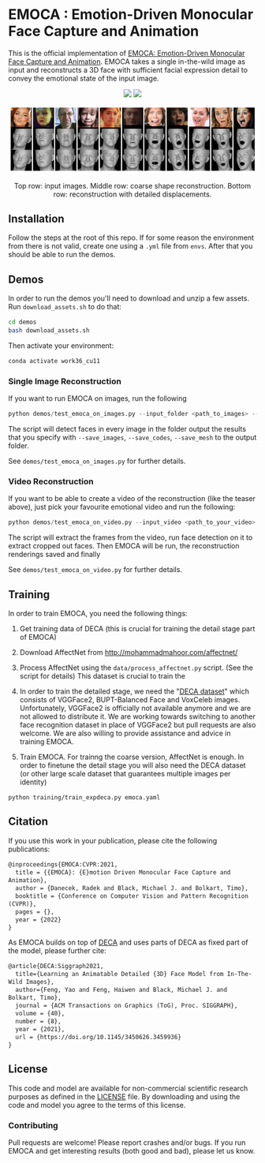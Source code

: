 # EMOCA : Emotion-Driven Monocular Face Capture and Animation 

This is the official implementation of [EMOCA: Emotion-Driven Monocular Face Capture and Animation](https://emoca.is.tue.mpg.de/). EMOCA takes a single in-the-wild image as input and reconstructs a 3D face with sufficient facial expression detail to convey the emotional state of the
input image. 

<p align="center"> 
<img src="EMOCA_gif_sparse_det.gif">
<img src="EMOCA_gif_sparse_rec.gif">
</p>

<p align="center"> 
<img src="emoca.png">
</p>
<p align="center">Top row: input images. Middle row: coarse shape reconstruction. Bottom row: reconstruction with detailed displacements.<p align="center">


## Installation 

Follow the steps at the root of this repo. If for some reason the environment from there is not valid, create one using a `.yml` file from `envs`. After that you should be able to run the demos. 


## Demos 
In order to run the demos you'll need to download and unzip a few assets. Run `download_assets.sh` to do that: 
```bash 
cd demos 
bash download_assets.sh
```
<!-- Alternatively, manually download and unzip the following assets into the `asset` folder at the root of the repo: 
- [pretrained EMOCA model](https://owncloud.tuebingen.mpg.de/index.php/s/NaGoq8Jt4BXcTDN)  
- [DECA related assets](https://owncloud.tuebingen.mpg.de/index.php/s/Wf5CbTweKE9ap46)  
- [FLAME related assets](https://owncloud.tuebingen.mpg.de/index.php/s/yZiYCGZjNw37jYw) -->
Then activate your environment: 
```bash
conda activate work36_cu11
```


### Single Image Reconstruction 
If you want to run EMOCA on images, run the following
```python 
python demos/test_emoca_on_images.py --input_folder <path_to_images> --output_folder <set_your_output_path> --model_name EMOCA 
```
The script will detect faces in every image in the folder output the results that you specify with `--save_images`, `--save_codes`, `--save_mesh` to the output folder. 

See `demos/test_emoca_on_images.py` for further details.

### Video Reconstruction 
If you want to be able to create a video of the reconstruction (like the teaser above), just pick your favourite emotional video and run the following:
```python 
python demos/test_emoca_on_video.py --input_video <path_to_your_video> --output_folder <set_your_output_path> --model_name EMOCA 
```
The script will extract the frames from the video, run face detection on it to extract cropped out faces. Then EMOCA will be run, the reconstruction renderings saved and finally 

See `demos/test_emoca_on_video.py` for further details.

## Training 

In order to train EMOCA, you need the following things: 

1) Get training data of DECA (this is crucial for training the detail stage part of EMOCA) 

2) Download AffectNet from http://mohammadmahoor.com/affectnet/ 

3) Process AffectNet using the `data/process_affectnet.py` script. (See the script for details) This dataset is crucial to train the 

5) In order to train the detailed stage, we need the "[DECA dataset](https://github.com/YadiraF/DECA)" which consists of VGGFace2, BUPT-Balanced Face and VoxCeleb images. Unfortunately, VGGFace2 is officially not available anymore and we are not allowed to distribute it. 
We are working towards switching to another face recognition dataset in place of VGGFace2 but pull requests are also welcome. We are also willing to provide assistance and advice in training EMOCA.

4) Train EMOCA. For trainng the coarse version, AffectNet is enough. In order to finetune the  detail stage you will also need the DECA dataset (or other large scale dataset that guarantees multiple images per identity)
```
python training/train_expdeca.py emoca.yaml
```

## Citation 

If you use this work in your publication, please cite the following publications:
```
@inproceedings{EMOCA:CVPR:2021,
  title = {{EMOCA}: {E}motion Driven Monocular Face Capture and Animation},
  author = {Danecek, Radek and Black, Michael J. and Bolkart, Timo},
  booktitle = {Conference on Computer Vision and Pattern Recognition (CVPR)},
  pages = {},
  year = {2022}
}
```

As EMOCA builds on top of [DECA](https://github.com/YadiraF/DECA) and uses parts of DECA as fixed part of the model, please further cite:
```
@article{DECA:Siggraph2021,
  title={Learning an Animatable Detailed {3D} Face Model from In-The-Wild Images},
  author={Feng, Yao and Feng, Haiwen and Black, Michael J. and Bolkart, Timo},
  journal = {ACM Transactions on Graphics (ToG), Proc. SIGGRAPH},
  volume = {40}, 
  number = {8}, 
  year = {2021}, 
  url = {https://doi.org/10.1145/3450626.3459936} 
}
```
 
 
## License
This code and model are available for non-commercial scientific research purposes as defined in the [LICENSE](https://emoca.is.tue.mpg.de/license.html) file. By downloading and using the code and model you agree to the terms of this license.


### Contributing 
Pull requests are welcome! Please report crashes and/or bugs.
If you run EMOCA and get interesting results (both good and bad), please let us know. 
